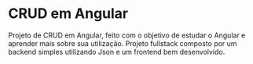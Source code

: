# CRUD em Angular
Projeto de CRUD em Angular, feito com o objetivo de estudar o Angular e aprender mais sobre sua utilização. Projeto fullstack composto por um backend simples utilizando Json e um frontend bem desenvolvido.
